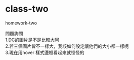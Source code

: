 # class-two
homework-two

問題詢問  
1.DC的圖片是不是比較大阿    
2.若三個圖片皆不一樣大，我該如何設定讓他們的大小都一樣呢  
3.現在用hover 樣式邊框看起來就怪怪的  
